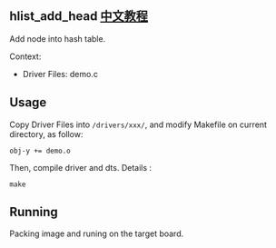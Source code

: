 hlist_add_head [中文教程](https://biscuitos.github.io/blog//)
----------------------------------

Add node into hash table.

Context:

* Driver Files: demo.c

## Usage

Copy Driver Files into `/drivers/xxx/`, and modify Makefile on current 
directory, as follow:

```
obj-y += demo.o
```

Then, compile driver and dts. Details :

```
make
```

## Running

Packing image and runing on the target board.
